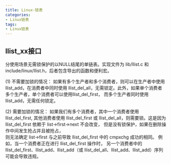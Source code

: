 ```yaml
---
title: Linux-链表
categories: 
- Linux链表
tags:
- Linux链表
---
```


## llist_xx接口
分使用场景无需锁保护的以NULL结尾的单链表。实现文件为 lib/llist.c 和 include/linux/llist.h，后者包含导出的函数和便利宏。

(1) 不需要加锁的情况：
如果有多个生产者和多个消费者，则可以在生产者中使用 llist_add，在消费者中同时使用 llist_del_all，无需锁定。此外，如果单个消费者多个生产者，单个消费者可以使用llist_del_first，
而多个生产者同时使用 llist_add，无需任何锁定。

(2) 需要加锁的情况：
如果我们有多个消费者，其中一个消费者使用 llist_del_first, 其他消费者使用 llist_del_first 或 llist_del_all，则需要锁。这是因为 llist_del_first 依赖于 list->first->next 不会改变，
但是没有锁保护，如果在删除操作中间发生抢占并且被抢占，  
则无法确定 list->first 与之前导致 llist_del_first 中的 cmpxchg 成功的相同。 例如，当一个消费者正在进行 llist_del_first 操作时，
另一个消费者中的 llist_del_first、llist_add、llist_add（或 llist_del_all、llist_add、llist_add）序列可能会导致违规。


